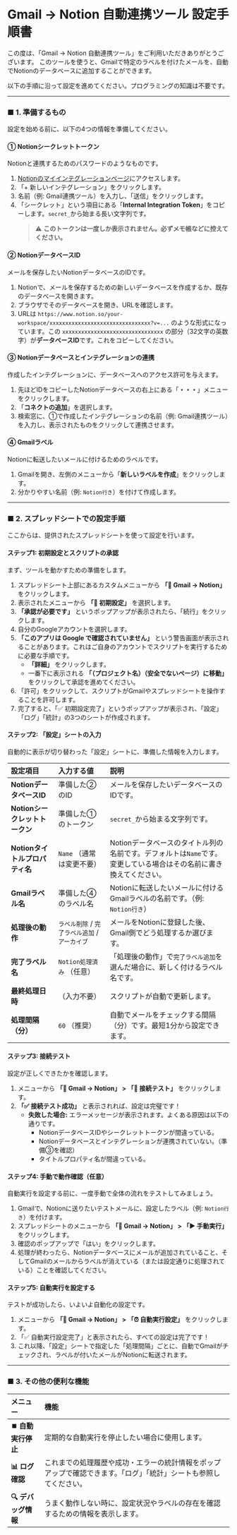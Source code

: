 # Gmail → Notion 自動連携ツール 設定手順書

この度は、「Gmail → Notion 自動連携ツール」をご利用いただきありがとうございます。
このツールを使うと、Gmailで特定のラベルを付けたメールを、自動でNotionのデータベースに追加することができます。

以下の手順に沿って設定を進めてください。プログラミングの知識は不要です。

---

### ■ 1. 準備するもの

設定を始める前に、以下の4つの情報を準備してください。

#### ① Notionシークレットトークン
Notionと連携するためのパスワードのようなものです。
1.  [Notionのマイインテグレーションページ](https://www.notion.so/my-integrations)にアクセスします。
2.  「+ 新しいインテグレーション」をクリックします。
3.  名前（例: Gmail連携ツール）を入力し、「送信」をクリックします。
4.  「シークレット」という項目にある「**Internal Integration Token**」をコピーします。`secret_`から始まる長い文字列です。
    > ⚠️ **このトークンは一度しか表示されません。必ずメモ帳などに控えてください。**

#### ② NotionデータベースID
メールを保存したいNotionデータベースのIDです。
1.  Notionで、メールを保存するための新しいデータベースを作成するか、既存のデータベースを開きます。
2.  ブラウザでそのデータベースを開き、URLを確認します。
3.  URLは `https://www.notion.so/your-workspace/xxxxxxxxxxxxxxxxxxxxxxxxxxxxxxxx?v=...` のような形式になっています。この `xxxxxxxxxxxxxxxxxxxxxxxxxxxxxxxx` の部分（32文字の英数字）が**データベースID**です。これをコピーしてください。

#### ③ Notionデータベースとインテグレーションの連携
作成したインテグレーションに、データベースへのアクセス許可を与えます。
1.  先ほどIDをコピーしたNotionデータベースの右上にある「**・・・**」メニューをクリックします。
2.  「**コネクトの追加**」を選択します。
3.  検索窓に、①で作成したインテグレーションの名前（例: Gmail連携ツール）を入力し、表示されたものをクリックして連携させます。

#### ④ Gmailラベル
Notionに転送したいメールに付けるためのラベルです。
1.  Gmailを開き、左側のメニューから「**新しいラベルを作成**」をクリックします。
2.  分かりやすい名前（例: `Notion行き`）を付けて作成します。

---

### ■ 2. スプレッドシートでの設定手順

ここからは、提供されたスプレッドシートを使って設定を行います。

#### ステップ1: 初期設定とスクリプトの承認

まず、ツールを動かすための準備をします。

1.  スプレッドシート上部にあるカスタムメニューから **「📧 Gmail → Notion」** をクリックします。
2.  表示されたメニューから **「🔧 初期設定」** を選択します。
3.  **「承認が必要です」** というポップアップが表示されたら、「続行」をクリックします。
4.  自分のGoogleアカウントを選択します。
5.  **「このアプリは Google で確認されていません」** という警告画面が表示されることがあります。これはご自身のアカウントでスクリプトを実行するために必要な手順です。
    *   **「詳細」** をクリックします。
    *   一番下に表示される **「（プロジェクト名）（安全でないページ）に移動」** をクリックして承認を進めてください。
6.  「許可」をクリックして、スクリプトがGmailやスプレッドシートを操作することを許可します。
7.  完了すると、「✅ 初期設定完了」というポップアップが表示され、「設定」「ログ」「統計」の3つのシートが作成されます。

#### ステップ2: 「設定」シートの入力

自動的に表示が切り替わった「設定」シートに、準備した情報を入力します。

| 設定項目 | 入力する値 | 説明 |
| :--- | :--- | :--- |
| **NotionデータベースID** | 準備した②のID | メールを保存したいデータベースのIDです。 |
| **Notionシークレットトークン** | 準備した①のトークン | `secret_`から始まる文字列です。 |
| **Notionタイトルプロパティ名** | `Name` （通常は変更不要） | Notionデータベースのタイトル列の名前です。デフォルトは`Name`です。変更している場合はその名前に書き換えてください。 |
| **Gmailラベル名** | 準備した④のラベル名 | Notionに転送したいメールに付けるGmailラベルの名前です。（例: `Notion行き`） |
| **処理後の動作** | `ラベル削除` / `完了ラベル追加` / `アーカイブ` | メールをNotionに登録した後、Gmail側でどう処理するか選びます。 |
| **完了ラベル名** | `Notion処理済み` （任意） | 「処理後の動作」で`完了ラベル追加`を選んだ場合に、新しく付けるラベル名です。 |
| **最終処理日時** | （入力不要） | スクリプトが自動で更新します。 |
| **処理間隔（分）** | `60` （推奨） | 自動でメールをチェックする間隔（分）です。最短1分から設定できます。 |

#### ステップ3: 接続テスト

設定が正しくできたかを確認します。

1.  メニューから **「📧 Gmail → Notion」 > 「🔗 接続テスト」** をクリックします。
2.  **「✅ 接続テスト成功」** と表示されれば、設定は完璧です！
    *   **失敗した場合:** エラーメッセージが表示されます。よくある原因は以下の通りです。
        *   NotionデータベースIDやシークレットトークンが間違っている。
        *   Notionデータベースとインテグレーションが連携されていない。（準備③を確認）
        *   タイトルプロパティ名が間違っている。

#### ステップ4: 手動で動作確認（任意）

自動実行を設定する前に、一度手動で全体の流れをテストしてみましょう。

1.  Gmailで、Notionに送りたいテストメールに、設定したラベル（例: `Notion行き`）を付けます。
2.  スプレッドシートのメニューから **「📧 Gmail → Notion」 > 「▶️ 手動実行」** をクリックします。
3.  確認のポップアップで「はい」をクリックします。
4.  処理が終わったら、Notionデータベースにメールが追加されていること、そしてGmailのメールからラベルが消えている（または設定通りに処理されている）ことを確認してください。

#### ステップ5: 自動実行を設定する

テストが成功したら、いよいよ自動化の設定です。

1.  メニューから **「📧 Gmail → Notion」 > 「⏰ 自動実行設定」** をクリックします。
2.  「✅ 自動実行設定完了」と表示されたら、すべての設定は完了です！
3.  これ以降、「設定」シートで指定した「処理間隔」ごとに、自動でGmailがチェックされ、ラベルが付いたメールがNotionに転送されます。

---

### ■ 3. その他の便利な機能

| メニュー | 機能 |
| :--- | :--- |
| **⏹️ 自動実行停止** | 定期的な自動実行を停止したい場合に使用します。 |
| **📊 ログ確認** | これまでの処理履歴や成功・エラーの統計情報をポップアップで確認できます。「ログ」「統計」シートも参照してください。 |
| **🔍 デバッグ情報** | うまく動作しない時に、設定状況やラベルの存在を確認するための情報を表示します。 |

